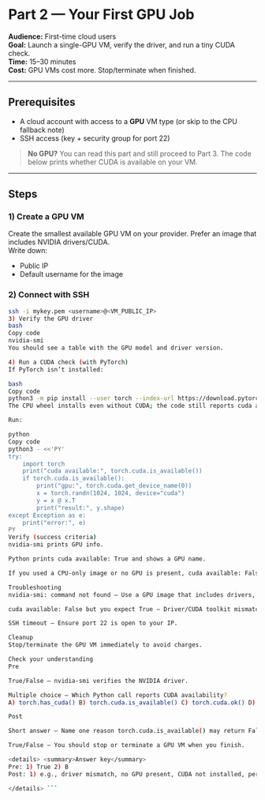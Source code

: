 # Part 2 — Your First GPU Job

**Audience:** First-time cloud users  
**Goal:** Launch a single-GPU VM, verify the driver, and run a tiny CUDA check.  
**Time:** 15–30 minutes  
**Cost:** GPU VMs cost more. Stop/terminate when finished.

---

## Prerequisites
- A cloud account with access to a **GPU** VM type (or skip to the CPU fallback note)
- SSH access (key + security group for port 22)

> **No GPU?** You can read this part and still proceed to Part 3. The code below prints whether CUDA is available on your VM.

---

## Steps

### 1) Create a GPU VM
Create the smallest available GPU VM on your provider. Prefer an image that includes NVIDIA drivers/CUDA.  
Write down:
- Public IP
- Default username for the image

### 2) Connect with SSH
```bash
ssh -i mykey.pem <username>@<VM_PUBLIC_IP>
3) Verify the GPU driver
bash
Copy code
nvidia-smi
You should see a table with the GPU model and driver version.

4) Run a CUDA check (with PyTorch)
If PyTorch isn’t installed:

bash
Copy code
python3 -m pip install --user torch --index-url https://download.pytorch.org/whl/cpu
The CPU wheel installs even without CUDA; the code still reports cuda available: False if no GPU is visible.

Run:

python
Copy code
python3 - <<'PY'
try:
    import torch
    print("cuda available:", torch.cuda.is_available())
    if torch.cuda.is_available():
        print("gpu:", torch.cuda.get_device_name(0))
        x = torch.randn(1024, 1024, device="cuda")
        y = x @ x.T
        print("result:", y.shape)
except Exception as e:
    print("error:", e)
PY
Verify (success criteria)
nvidia-smi prints GPU info.

Python prints cuda available: True and shows a GPU name.

If you used a CPU-only image or no GPU is present, cuda available: False is expected.

Troubleshooting
nvidia-smi: command not found — Use a GPU image that includes drivers, or install NVIDIA driver/CUDA from your provider’s docs.

cuda available: False but you expect True — Driver/CUDA toolkit mismatch; reboot after driver install; confirm the image supports your VM type.

SSH timeout — Ensure port 22 is open to your IP.

Cleanup
Stop/terminate the GPU VM immediately to avoid charges.

Check your understanding
Pre

True/False — nvidia-smi verifies the NVIDIA driver.

Multiple choice — Which Python call reports CUDA availability?
A) torch.has_cuda() B) torch.cuda.is_available() C) torch.cuda.ok() D) torch.use_cuda()

Post

Short answer — Name one reason torch.cuda.is_available() may return False.

True/False — You should stop or terminate a GPU VM when you finish.

<details> <summary>Answer key</summary>
Pre: 1) True 2) B
Post: 1) e.g., driver mismatch, no GPU present, CUDA not installed, permissions; 2) True

</details> ```